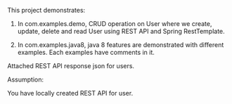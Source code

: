 This project demonstrates:

1) In com.examples.demo, CRUD operation on User where we create, update, delete and read User using REST API
   and Spring RestTemplate.
   
   
2) In com.examples.java8, java 8 features are demonstrated with different examples. Each examples have comments in it.


Attached REST API response json for users.
   
Assumption:

You have locally created REST API for user.
